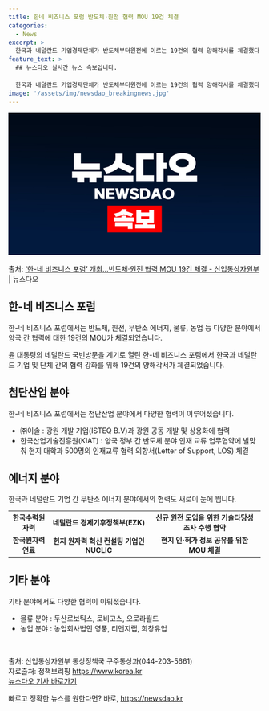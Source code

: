 ```yaml
---
title: 한네 비즈니스 포럼 반도체·원전 협력 MOU 19건 체결
categories:
  - News
excerpt: >
  한국과 네덜란드 기업경제단체가 반도체부터원전에 이르는 19건의 협력 양해각서를 체결했다. 14일 산업통상자원…
feature_text: >
  ## 뉴스다오 실시간 뉴스 속보입니다.

  한국과 네덜란드 기업경제단체가 반도체부터원전에 이르는 19건의 협력 양해각서를 체결했다. 14일 산업통상자원…
image: '/assets/img/newsdao_breakingnews.jpg'
---
```


![뉴스다오 속보](/assets/img/newsdao_breakingnews.jpg)

<p>출처: <a href="https://newsdao.kr/2799" rel="dofollow">‘한-네 비즈니스 포럼’ 개최…반도체·원전 협력 MOU 19건 체결 - 산업통상자원부</a> | 뉴스다오</p>

<h2 data-ke-size="size26">한-네 비즈니스 포럼</h2>
한-네 비즈니스 포럼에서는 반도체, 원전, 무탄소 에너지, 물류, 농업 등 다양한 분야에서 양국 간 협력에 대한 19건의 MOU가 체결되었습니다.

<p data-ke-size="size16">윤 대통령의 네덜란드 국빈방문을 계기로 열린 한-네 비즈니스 포럼에서 한국과 네덜란드 기업 및 단체 간의 협력 강화를 위해 19건의 양해각서가 체결되었습니다.</p>

<h2 data-ke-size="size26">첨단산업 분야</h2>
한-네 비즈니스 포럼에서는 첨단산업 분야에서 다양한 협력이 이루어졌습니다. 

<ul>
<li>㈜이솔 : 광원 개발 기업(ISTEQ B.V)과 광원 공동 개발 및 상용화에 협력</li>
<li>한국산업기술진흥원(KIAT) : 양국 정부 간 반도체 분야 인재 교류 업무협약에 발맞춰 현지 대학과 500명의 인재교류 협력 의향서(Letter of Support, LOS) 체결</li>
</ul>

<h2 data-ke-size="size26">에너지 분야</h2>
한국과 네덜란드 기업 간 무탄소 에너지 분야에서의 협력도 새로이 눈에 띕니다.

<table>
  <tr>
    <td style="text-align: center; height: 17px;"><b>한국수력원자력</b></td>
    <td style="text-align: center; height: 17px;"><b>네덜란드 경제기후정책부(EZK)</b></td>
    <td style="text-align: center; height: 17px;"><b>신규 원전 도입을 위한 기술타당성 조사 수행 협약</b></td>
  </tr>
  <tr>
    <td style="text-align: center; height: 17px;"><b>한국원자력연료</b></td>
    <td style="text-align: center; height: 17px;"><b>현지 원자력 혁신 컨설팅 기업인 NUCLIC</b></td>
    <td style="text-align: center; height: 17px;"><b>현지 인·허가 정보 공유를 위한 MOU 체결</b></td>
  </tr>
</table>

<h2 data-ke-size="size26">기타 분야</h2>
기타 분야에서도 다양한 협력이 이뤄졌습니다.

<ul>
<li>물류 분야 : 두산로보틱스, 로비고스, 오로라월드</li>
<li>농업 분야 : 농업회사법인 영풍, 티앤지랩, 희창유업</li>
</ul>

<p data-ke-size="size16">&nbsp;</p>

출처: 산업통상자원부 통상정책국 구주통상과(044-203-5661)<br>
자료출처: 정책브리핑 https://www.korea.kr<br>
[뉴스다오 기사 바로가기](https://newsdao.kr/2799) 

빠르고 정확한 뉴스를 원한다면? 바로, <a href="https://newsdao.kr" rel="dofollow">https://newsdao.kr</a>


    
